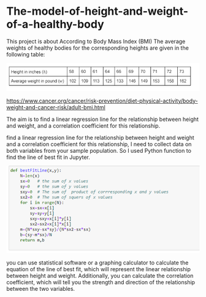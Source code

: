 # The-model-of-height-and-weight-of-a-healthy-body

This project is about According to Body Mass Index (BMI) The average weights of healthy bodies for the corresponding heights are given in the following table:

![The average weights of a healthy body for the corresponding heights are given in the following table.](resources/Averageweights.png)

https://www.cancer.org/cancer/risk-prevention/diet-physical-activity/body-weight-and-cancer-risk/adult-bmi.html

The aim is to find a linear regression line for the relationship between height and weight, and a correlation coefficient for this relationship.

find a linear regression line for the relationship between height and weight and a correlation coefficient for this relationship, I  need to collect data on both variables from your sample population. So I used Python function to find the line of best fit in Jupyter.

![best fit line.](resources/1.png)






you can use statistical software or a graphing calculator to calculate the equation of the line of best fit, which will represent the linear relationship between height and weight. Additionally, you can calculate the correlation coefficient, which will tell you the strength and direction of the relationship between the two variables.
